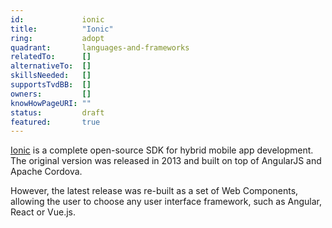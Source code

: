 ```yaml
---
id:				ionic
title:      	"Ionic"
ring:       	adopt
quadrant:   	languages-and-frameworks
relatedTo:		[]
alternativeTo:	[]
skillsNeeded:	[]
supportsTvdBB:	[]
owners:         [] 
knowHowPageURI:	""
status:			draft
featured:       true
---
```


[Ionic](https://ionicframework.com/) is a complete open-source SDK for hybrid mobile app development. The original version was released in 2013 and built on top of AngularJS and Apache Cordova. 

However, the latest release was re-built as a set of Web Components, allowing the user to choose any user interface framework, such as Angular, React or Vue.js.
